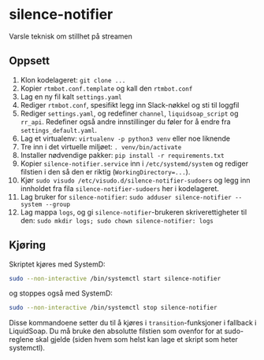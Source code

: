 # silence-notifier
Varsle teknisk om stillhet på streamen

## Oppsett

1. Klon kodelageret: `git clone ...`
2. Kopier `rtmbot.conf.template` og kall den `rtmbot.conf`
3. Lag en ny fil kalt `settings.yaml`
4. Rediger `rtmbot.conf`, spesifikt legg inn Slack-nøkkel og sti til loggfil
5. Rediger `settings.yaml`, og redefiner `channel`, `liquidsoap_script` og `rr_api`. Redefiner også
   andre innstillinger du føler for å endre fra `settings_default.yaml`.
6. Lag et virtualenv: `virtualenv -p python3 venv` eller noe liknende
7. Tre inn i det virtuelle miljøet: `. venv/bin/activate`
8. Installer nødvendige pakker: `pip install -r requirements.txt`
9. Kopier `silence-notifier.service` inn i `/etc/systemd/system` og rediger
   filstien i den så den er riktig (`WorkingDirectory=...`).
10. Kjør `sudo visudo /etc/visudo.d/silence-notifier-sudoers` og legg inn
    innholdet fra fila `silence-notifier-sudoers` her i kodelageret.
11. Lag bruker for `silence-notifier`: `sudo adduser silence-notifier --system --group`
11. Lag mappa `logs`, og gi `silence-notifier`-brukeren skriverettigheter til den:
    `sudo mkdir logs; sudo chown silence-notifier: logs`

## Kjøring

Skriptet kjøres med SystemD:

```sh
sudo --non-interactive /bin/systemctl start silence-notifier
```

og stoppes også med SystemD:

```sh
sudo --non-interactive /bin/systemctl stop silence-notifier
```

Disse kommandoene setter du til å kjøres i `transition`-funksjoner i fallback i
LiquidSoap. Du må bruke den absolutte filstien som ovenfor for at sudo-reglene
skal gjelde (siden hvem som helst kan lage et skript som heter systemctl).

